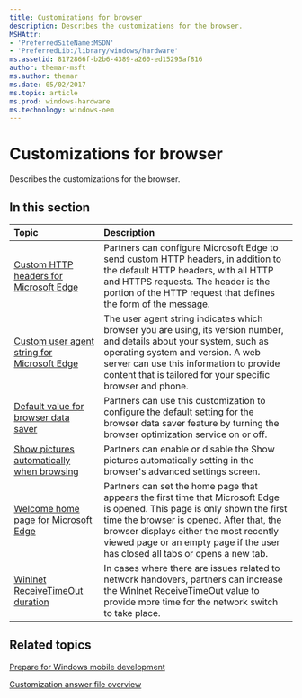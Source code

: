 ```yaml
---
title: Customizations for browser
description: Describes the customizations for the browser.
MSHAttr:
- 'PreferredSiteName:MSDN'
- 'PreferredLib:/library/windows/hardware'
ms.assetid: 8172866f-b2b6-4389-a260-ed15295af816
author: themar-msft
ms.author: themar
ms.date: 05/02/2017
ms.topic: article
ms.prod: windows-hardware
ms.technology: windows-oem
---
```

# Customizations for browser

Describes the customizations for the browser.

## In this section

| Topic                                 | Description                                                                                   |
|:--------------------------------------|:----------------------------------------------------------------------------------------------|
| [Custom HTTP headers for Microsoft Edge](custom-http-headers-for-internet-explorer.md)    | Partners can configure Microsoft Edge to send custom HTTP headers, in addition to the default HTTP headers, with all HTTP and HTTPS requests. The header is the portion of the HTTP request that defines the form of the message. |
| [Custom user agent string for Microsoft Edge](custom-user-agent-string-for-internet-explorer.md)  | The user agent string indicates which browser you are using, its version number, and details about your system, such as operating system and version. A web server can use this information to provide content that is tailored for your specific browser and phone.  |
| [Default value for browser data saver](default-value-for-browser-data-saver.md)  | Partners can use this customization to configure the default setting for the browser data saver feature by turning the browser optimization service on or off. |
| [Show pictures automatically when browsing](show-pictures-automatically-when-browsing.md) | Partners can enable or disable the Show pictures automatically setting in the browser's advanced settings screen. |
| [Welcome home page for Microsoft Edge](welcome-home-page-for-internet-explorer.md)    | Partners can set the home page that appears the first time that Microsoft Edge is opened. This page is only shown the first time the browser is opened. After that, the browser displays either the most recently viewed page or an empty page if the user has closed all tabs or opens a new tab.    |
| [WinInet ReceiveTimeOut duration](wininet-receivetimeout-duration.md) | In cases where there are issues related to network handovers, partners can increase the WinInet ReceiveTimeOut value to provide more time for the network switch to take place.   |

## Related topics

[Prepare for Windows mobile development](https://docs.microsoft.com/en-us/windows-hardware/manufacture/mobile/preparing-for-windows-mobile-development)

[Customization answer file overview](https://docs.microsoft.com/en-us/windows-hardware/customize/mobile/mcsf/customization-answer-file)
